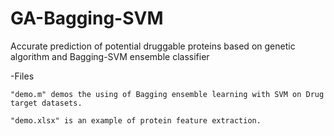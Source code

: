 # GA-Bagging-SVM
Accurate prediction of potential druggable proteins based on genetic algorithm and Bagging-SVM ensemble classifier

-Files

	"demo.m" demos the using of Bagging ensemble learning with SVM on Drug target datasets.

    "demo.xlsx" is an example of protein feature extraction.
